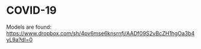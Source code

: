 # COVID-19
Models are found: https://www.dropbox.com/sh/4pv6mse6knsrnfj/AADf09S2vBcZH1hgOa3b4yL9a?dl=0
